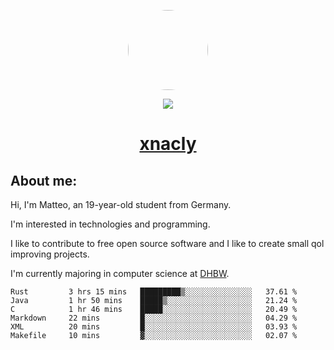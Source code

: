 <p align="center">
  <img style="border-radius: 100px" width="128" height="128" src="https://avatars.githubusercontent.com/u/47723417?v=4"/>
</p>
<p align="center">
  <img src="https://komarev.com/ghpvc/?username=xnacly&&style=flat-square"/>
</p>

<h1 align="center"><a href="https://xnacly.me"> xnacly</a> </h1>

<h2> About me:</h2>

<p>Hi, I'm Matteo, an 19-year-old student from Germany. </p>
<p>I'm interested in technologies and programming.</p>
<p>I like to contribute to free open source software and I like to create small qol improving projects.</p>
<p>I'm currently majoring in computer science at <a href="https://www.dhbw.de/startseite">DHBW</a>.</p>

<!--START_SECTION:waka-->

```text
Rust         3 hrs 15 mins   █████████▒░░░░░░░░░░░░░░░   37.61 %
Java         1 hr 50 mins    █████▒░░░░░░░░░░░░░░░░░░░   21.24 %
C            1 hr 46 mins    █████░░░░░░░░░░░░░░░░░░░░   20.49 %
Markdown     22 mins         █░░░░░░░░░░░░░░░░░░░░░░░░   04.29 %
XML          20 mins         █░░░░░░░░░░░░░░░░░░░░░░░░   03.93 %
Makefile     10 mins         ▓░░░░░░░░░░░░░░░░░░░░░░░░   02.07 %
```

<!--END_SECTION:waka-->
